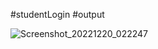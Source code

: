 #studentLogin
#output

![Screenshot_20221220_022247](https://user-images.githubusercontent.com/114510124/208628251-4c1697d5-09c5-4eab-8388-2849df23a814.png)
